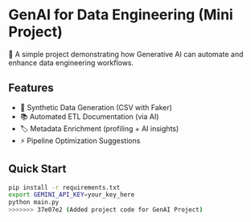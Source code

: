 # GenAI for Data Engineering (Mini Project)

🚀 A simple project demonstrating how Generative AI can automate and enhance data engineering workflows.

## Features
- 🤖 Synthetic Data Generation (CSV with Faker)
- 📚 Automated ETL Documentation (via AI)
- 🏷️ Metadata Enrichment (profiling + AI insights)
- ⚡ Pipeline Optimization Suggestions

## Quick Start
```bash
pip install -r requirements.txt
export GEMINI_API_KEY=your_key_here
python main.py
>>>>>>> 37e07e2 (Added project code for GenAI Project)
